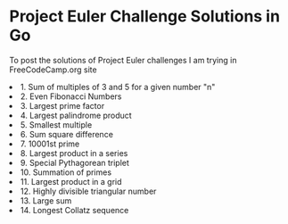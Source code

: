 # Project Euler Challenge Solutions in Go
To post the solutions of Project Euler challenges I am trying in FreeCodeCamp.org site

<td>
  <li>1. Sum of multiples of 3 and 5 for a given number "n"
  <li>2. Even Fibonacci Numbers
  <li>3. Largest prime factor
  <li>4. Largest palindrome product
  <li>5. Smallest multiple
  <li>6. Sum square difference
  <li>7. 10001st prime
  <li>8. Largest product in a series
  <li>9. Special Pythagorean triplet
  <li>10. Summation of primes
  <li>11. Largest product in a grid
  <li>12. Highly divisible triangular number
  <li>13. Large sum
  <li>14. Longest Collatz sequence
</td>
